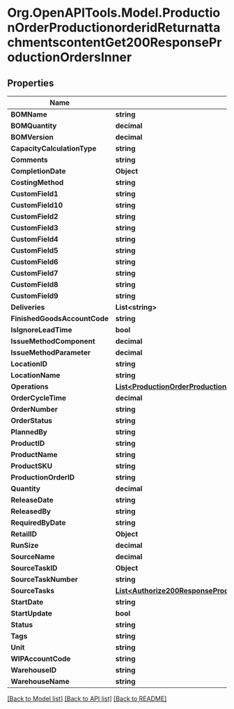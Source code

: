 # Org.OpenAPITools.Model.ProductionOrderProductionorderidReturnattachmentscontentGet200ResponseProductionOrdersInner

## Properties

Name | Type | Description | Notes
------------ | ------------- | ------------- | -------------
**BOMName** | **string** |  | [optional] 
**BOMQuantity** | **decimal** |  | [optional] 
**BOMVersion** | **decimal** |  | [optional] 
**CapacityCalculationType** | **string** |  | [optional] 
**Comments** | **string** |  | [optional] 
**CompletionDate** | **Object** |  | [optional] 
**CostingMethod** | **string** |  | [optional] 
**CustomField1** | **string** |  | [optional] 
**CustomField10** | **string** |  | [optional] 
**CustomField2** | **string** |  | [optional] 
**CustomField3** | **string** |  | [optional] 
**CustomField4** | **string** |  | [optional] 
**CustomField5** | **string** |  | [optional] 
**CustomField6** | **string** |  | [optional] 
**CustomField7** | **string** |  | [optional] 
**CustomField8** | **string** |  | [optional] 
**CustomField9** | **string** |  | [optional] 
**Deliveries** | **List&lt;string&gt;** |  | [optional] 
**FinishedGoodsAccountCode** | **string** |  | [optional] 
**IsIgnoreLeadTime** | **bool** |  | [optional] 
**IssueMethodComponent** | **decimal** |  | [optional] 
**IssueMethodParameter** | **decimal** |  | [optional] 
**LocationID** | **string** |  | [optional] 
**LocationName** | **string** |  | [optional] 
**Operations** | [**List&lt;ProductionOrderProductionorderidReturnattachmentscontentGet200ResponseProductionOrdersInnerOperationsInner&gt;**](ProductionOrderProductionorderidReturnattachmentscontentGet200ResponseProductionOrdersInnerOperationsInner.md) |  | [optional] 
**OrderCycleTime** | **decimal** |  | [optional] 
**OrderNumber** | **string** |  | [optional] 
**OrderStatus** | **string** |  | [optional] 
**PlannedBy** | **string** |  | [optional] 
**ProductID** | **string** |  | [optional] 
**ProductName** | **string** |  | [optional] 
**ProductSKU** | **string** |  | [optional] 
**ProductionOrderID** | **string** |  | [optional] 
**Quantity** | **decimal** |  | [optional] 
**ReleaseDate** | **string** |  | [optional] 
**ReleasedBy** | **string** |  | [optional] 
**RequiredByDate** | **string** |  | [optional] 
**RetailID** | **Object** |  | [optional] 
**RunSize** | **decimal** |  | [optional] 
**SourceName** | **decimal** |  | [optional] 
**SourceTaskID** | **Object** |  | [optional] 
**SourceTaskNumber** | **string** |  | [optional] 
**SourceTasks** | [**List&lt;Authorize200ResponseProductionOrdersInnerSourceTasksInner&gt;**](Authorize200ResponseProductionOrdersInnerSourceTasksInner.md) |  | [optional] 
**StartDate** | **string** |  | [optional] 
**StartUpdate** | **bool** |  | [optional] 
**Status** | **string** |  | [optional] 
**Tags** | **string** |  | [optional] 
**Unit** | **string** |  | [optional] 
**WIPAccountCode** | **string** |  | [optional] 
**WarehouseID** | **string** |  | [optional] 
**WarehouseName** | **string** |  | [optional] 

[[Back to Model list]](../README.md#documentation-for-models) [[Back to API list]](../README.md#documentation-for-api-endpoints) [[Back to README]](../README.md)

